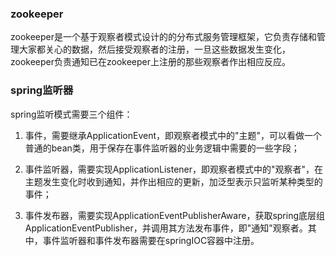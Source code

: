 ### zookeeper

zookeeper是一个基于观察者模式设计的的分布式服务管理框架，它负责存储和管理大家都关心的数据，然后接受观察者的注册，一旦这些数据发生变化，zookeeper负责通知已在zookeeper上注册的那些观察者作出相应反应。

### spring监听器

spring监听模式需要三个组件：

1. 事件，需要继承ApplicationEvent，即观察者模式中的"主题"，可以看做一个普通的bean类，用于保存在事件监听器的业务逻辑中需要的一些字段；

2. 事件监听器，需要实现ApplicationListener<E extends ApplicationEvent>，即观察者模式中的"观察者"，在主题发生变化时收到通知，并作出相应的更新，加泛型表示只监听某种类型的事件；

3. 事件发布器，需要实现ApplicationEventPublisherAware，获取spring底层组 ApplicationEventPublisher，并调用其方法发布事件，即"通知"观察者。其中，事件监听器和事件发布器需要在springIOC容器中注册。

